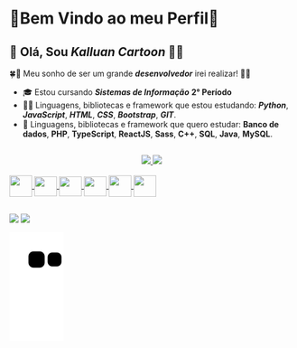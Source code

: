 # 🎊Bem Vindo ao meu Perfil🎊
## 👋 Olá, Sou **_Kalluan Cartoon_** 👨‍🎓


🍀🤞 Meu sonho de ser um grande **_desenvolvedor_** irei realizar! 🤞🍀 


- 🎓 Estou cursando **_Sistemas de Informação_** **2° Período**
- 👨‍💻 Linguagens, bibliotecas e framework que estou estudando: **_Python_**, **_JavaScript_**, **_HTML_**, **_CSS_**, **_Bootstrap_**, **_GIT_**.
- 📑 Linguagens, bibliotecas e framework que quero estudar: **Banco de dados**, **PHP**, **TypeScript**, **ReactJS**, **Sass**, **C++**, **SQL**, **Java**, **MySQL**.

##

<div align="center">
  <a href="https://github.com/kalluancartoon">
  <img height="180em" src="https://github-readme-stats.vercel.app/api?username=kalluancartoon&show_icons=true&theme=tokyonight&include_all_commits=true&count_private=true"/>
  <img height="180em" src="https://github-readme-stats.vercel.app/api/top-langs/?username=kalluancartoon&layout=compact&langs_count=7&theme=tokyonight"/>
</div>
<div style="display: inline_block"><br>
  <img align="center" height="38" width="40" src="https://cdn.jsdelivr.net/gh/devicons/devicon/icons/python/python-original.svg" /> 
  <img align="center" height="35" width="40" src="https://cdn.jsdelivr.net/gh/devicons/devicon/icons/javascript/javascript-original.svg" />
  <img align="center" height="35" width="40" src="https://cdn.jsdelivr.net/gh/devicons/devicon/icons/html5/html5-original.svg" />
  <img align="center" height="35" width="40" src="https://cdn.jsdelivr.net/gh/devicons/devicon/icons/css3/css3-original.svg" />
  <img align="center" height="38" width="40" src="https://cdn.jsdelivr.net/gh/devicons/devicon/icons/bootstrap/bootstrap-original.svg" />
  <img align="center" height="38" width="40" src="https://cdn.jsdelivr.net/gh/devicons/devicon/icons/sass/sass-original.svg" />
</div>
 
 ##
 
 <div> 
  <a href="https://www.linkedin.com/in/kalluan-c-fiuza-b5a17b221/" target="_blank"><img src="https://img.shields.io/badge/LinkedIn-0077B5?style=for-the-badge&logo=linkedin&logoColor=white target="_blank"></a> 
  <a href="mailto:kalluan21@hotmail.com" target="_blank"><img src="https://img.shields.io/badge/Microsoft_Outlook-0078D4?style=for-the-badge&logo=microsoft-outlook&logoColor=white"_blank"></a>
   
   ![Snake animation](https://github.com/kalluancartoon/kalluancartoon/blob/output/github-contribution-grid-snake.svg)
   
 </div>
